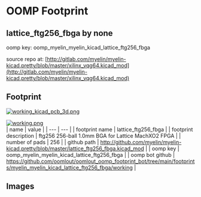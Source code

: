 # OOMP Footprint  
## lattice_ftg256_fbga  by none  
  
oomp key: oomp_myelin_myelin_kicad_lattice_ftg256_fbga  
  
source repo at: [http://gitlab.com/myelin/myelin-kicad.pretty/blob/master/xilinx_vqg64.kicad_mod](http://gitlab.com/myelin/myelin-kicad.pretty/blob/master/xilinx_vqg64.kicad_mod)  
## Footprint  
  
[![working_kicad_pcb_3d.png](working_kicad_pcb_3d_600.png)](working_kicad_pcb_3d.png)  
  
[![working.png](working_600.png)](working.png)  
| name | value | 
| --- | --- | 
| footprint name | lattice_ftg256_fbga | 
| footprint description | ftg256 256-ball 1.0mm BGA for Lattice MachXO2 FPGA | 
| number of pads | 256 | 
| github path | http://github.com/myelin/myelin-kicad.pretty/blob/master/lattice_ftg256_fbga.kicad_mod | 
| oomp key | oomp_myelin_myelin_kicad_lattice_ftg256_fbga | 
| oomp bot github | https://github.com/oomlout/oomlout_oomp_footprint_bot/tree/main/footprints/myelin_myelin_kicad_lattice_ftg256_fbga/working | 
## Images  

